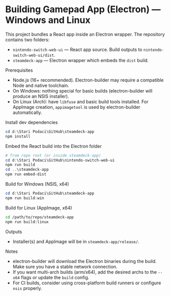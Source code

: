 # Building Gamepad App (Electron) — Windows and Linux

This project bundles a React app inside an Electron wrapper. The repository contains two folders:

- `nintendo-switch-web-ui` — React app source. Build outputs to `nintendo-switch-web-ui/dist`.
- `steamdeck-app` — Electron wrapper which embeds the `dist` build.

Prerequisites

- Node.js (16+ recommended). Electron-builder may require a compatible Node and native toolchain.
- On Windows: nothing special for basic builds (electron-builder will produce an NSIS installer).
- On Linux (Arch): have `libfuse` and basic build tools installed. For AppImage creation, `appimagetool` is used by electron-builder automatically.

Install dev dependencies

```powershell
cd d:\Stari Podaci\GitHub\steamdeck-app
npm install
```

Embed the React build into the Electron folder

```powershell
# from repo root (or inside steamdeck-app)
cd d:\Stari Podaci\GitHub\nintendo-switch-web-ui
npm run build
cd ..\steamdeck-app
npm run embed-dist
```

Build for Windows (NSIS, x64)

```powershell
cd d:\Stari Podaci\GitHub\steamdeck-app
npm run build:win
```

Build for Linux (AppImage, x64)

```bash
cd /path/to/repo/steamdeck-app
npm run build:linux
```

Outputs

- Installer(s) and AppImage will be in `steamdeck-app/release/`.

Notes

- electron-builder will download the Electron binaries during the build. Make sure you have a stable network connection.
- If you want multi-arch builds (arm/x64), add the desired archs to the `--x64` flags or update the `build` config.
- For CI builds, consider using cross-platform build runners or configure `nsis` properly.
